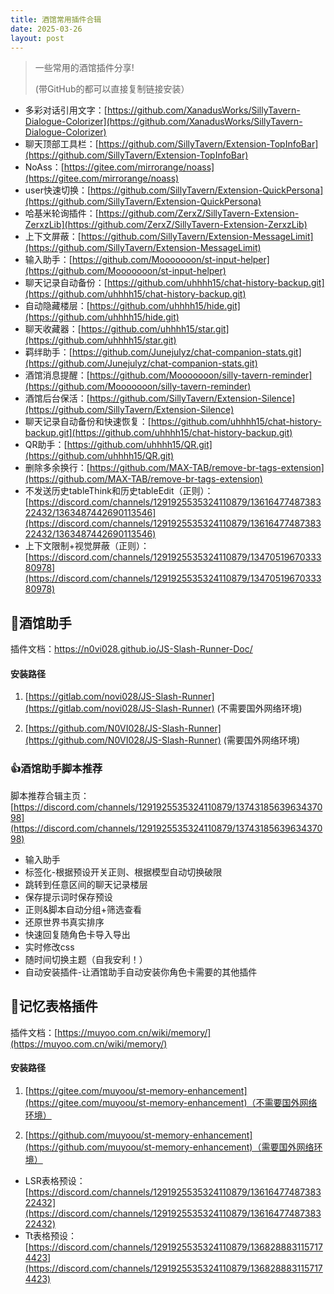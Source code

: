 ```yaml
---
title: 酒馆常用插件合辑
date: 2025-03-26
layout: post
---
```


>一些常用的酒馆插件分享!
>
>(带GitHub的都可以直接复制链接安装）


- 多彩对话引用文字：[https://github.com/XanadusWorks/SillyTavern-Dialogue-Colorizer](https://github.com/XanadusWorks/SillyTavern-Dialogue-Colorizer)
- 聊天顶部工具栏：[https://github.com/SillyTavern/Extension-TopInfoBar](https://github.com/SillyTavern/Extension-TopInfoBar)
- NoAss：[https://gitee.com/mirrorange/noass](https://gitee.com/mirrorange/noass)
- user快速切换：[https://github.com/SillyTavern/Extension-QuickPersona](https://github.com/SillyTavern/Extension-QuickPersona)
- 哈基米轮询插件：[https://github.com/ZerxZ/SillyTavern-Extension-ZerxzLib](https://github.com/ZerxZ/SillyTavern-Extension-ZerxzLib)
- 上下文屏蔽：[https://github.com/SillyTavern/Extension-MessageLimit](https://github.com/SillyTavern/Extension-MessageLimit)
- 输入助手：[https://github.com/Mooooooon/st-input-helper](https://github.com/Mooooooon/st-input-helper)
- 聊天记录自动备份：[https://github.com/uhhhh15/chat-history-backup.git](https://github.com/uhhhh15/chat-history-backup.git)
- 自动隐藏楼层：[https://github.com/uhhhh15/hide.git](https://github.com/uhhhh15/hide.git)
- 聊天收藏器：[https://github.com/uhhhh15/star.git](https://github.com/uhhhh15/star.git)
- 羁绊助手：[https://github.com/Junejulyz/chat-companion-stats.git](https://github.com/Junejulyz/chat-companion-stats.git)
- 酒馆消息提醒：[https://github.com/Mooooooon/silly-tavern-reminder](https://github.com/Mooooooon/silly-tavern-reminder)
- 酒馆后台保活：[https://github.com/SillyTavern/Extension-Silence](https://github.com/SillyTavern/Extension-Silence)
- 聊天记录自动备份和快速恢复：[https://github.com/uhhhh15/chat-history-backup.git](https://github.com/uhhhh15/chat-history-backup.git)
- QR助手：[https://github.com/uhhhh15/QR.git](https://github.com/uhhhh15/QR.git)
- 删除多余换行：[https://github.com/MAX-TAB/remove-br-tags-extension](https://github.com/MAX-TAB/remove-br-tags-extension)
- 不发送历史tableThink和历史tableEdit（正则）：[https://discord.com/channels/1291925535324110879/1361647748738322432/1363487442690113546](https://discord.com/channels/1291925535324110879/1361647748738322432/1363487442690113546)
- 上下文限制+视觉屏蔽（正则）：[https://discord.com/channels/1291925535324110879/1347051967033380978](https://discord.com/channels/1291925535324110879/1347051967033380978)

## 🔧酒馆助手

插件文档：https://n0vi028.github.io/JS-Slash-Runner-Doc/

#### 安装路径

1. [https://gitlab.com/novi028/JS-Slash-Runner](https://gitlab.com/novi028/JS-Slash-Runner) (不需要国外网络环境)

2. [https://github.com/N0VI028/JS-Slash-Runner](https://github.com/N0VI028/JS-Slash-Runner) (需要国外网络环境)

### 👍酒馆助手脚本推荐
脚本推荐合辑主页：[https://discord.com/channels/1291925535324110879/1374318563963437098](https://discord.com/channels/1291925535324110879/1374318563963437098)

- 输入助手
- 标签化-根据预设开关正则、根据模型自动切换破限
- 跳转到任意区间的聊天记录楼层
- 保存提示词时保存预设
- 正则&脚本自动分组+筛选查看
- 还原世界书真实排序
- 快速回复随角色卡导入导出
- 实时修改css
- 随时间切换主题（自我安利！）
- 自动安装插件-让酒馆助手自动安装你角色卡需要的其他插件

## 🧠记忆表格插件

插件文档：[https://muyoo.com.cn/wiki/memory/](https://muyoo.com.cn/wiki/memory/)

#### 安装路径

1. [https://gitee.com/muyoou/st-memory-enhancement](https://gitee.com/muyoou/st-memory-enhancement)（不需要国外网络环境）

2. [https://github.com/muyoou/st-memory-enhancement](https://github.com/muyoou/st-memory-enhancement)（需要国外网络环境）

- LSR表格预设：[https://discord.com/channels/1291925535324110879/1361647748738322432](https://discord.com/channels/1291925535324110879/1361647748738322432)
- Tt表格预设：[https://discord.com/channels/1291925535324110879/1368288831157174423](https://discord.com/channels/1291925535324110879/1368288831157174423)
